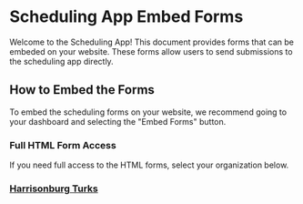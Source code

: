 # Scheduling App Embed Forms

Welcome to the Scheduling App! This document provides forms that can be embeded on your website. These forms allow users to send submissions to the scheduling app directly.

## How to Embed the Forms

To embed the scheduling forms on your website, we recommend going to your dashboard and selecting the "Embed Forms" button. 

### Full HTML Form Access

If you need full access to the HTML forms, select your organization below.

### [Harrisonburg Turks](https://scheduling-forms.thelukedavis.com/forms/turks/)
